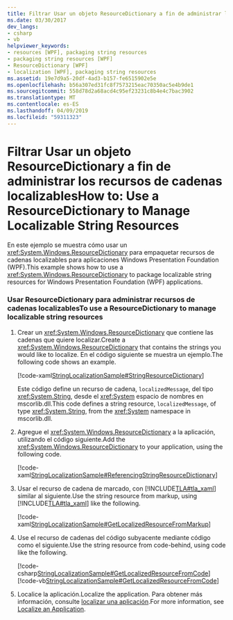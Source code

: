```yaml
---
title: Filtrar Usar un objeto ResourceDictionary a fin de administrar los recursos de cadenas localizables
ms.date: 03/30/2017
dev_langs:
- csharp
- vb
helpviewer_keywords:
- resources [WPF], packaging string resources
- packaging string resources [WPF]
- ResourceDictionary [WPF]
- localization [WPF], packaging string resources
ms.assetid: 19e7d9a5-20df-4ad3-b157-fe6515902e5e
ms.openlocfilehash: b56a307ed31fc8f7573215eac70350ac5e4b9de1
ms.sourcegitcommit: 558d78d2a68acd4c95ef23231c8b4e4c7bac3902
ms.translationtype: MT
ms.contentlocale: es-ES
ms.lasthandoff: 04/09/2019
ms.locfileid: "59311323"
---
```

# <a name="how-to-use-a-resourcedictionary-to-manage-localizable-string-resources"></a><span data-ttu-id="0bd66-102">Filtrar Usar un objeto ResourceDictionary a fin de administrar los recursos de cadenas localizables</span><span class="sxs-lookup"><span data-stu-id="0bd66-102">How to: Use a ResourceDictionary to Manage Localizable String Resources</span></span>
<span data-ttu-id="0bd66-103">En este ejemplo se muestra cómo usar un <xref:System.Windows.ResourceDictionary> para empaquetar recursos de cadenas localizables para aplicaciones Windows Presentation Foundation (WPF).</span><span class="sxs-lookup"><span data-stu-id="0bd66-103">This example shows how to use a <xref:System.Windows.ResourceDictionary> to package localizable string resources for Windows Presentation Foundation (WPF) applications.</span></span>  
  
### <a name="to-use-a-resourcedictionary-to-manage-localizable-string-resources"></a><span data-ttu-id="0bd66-104">Usar ResourceDictionary para administrar recursos de cadenas localizables</span><span class="sxs-lookup"><span data-stu-id="0bd66-104">To use a ResourceDictionary to manage localizable string resources</span></span>  
  
1. <span data-ttu-id="0bd66-105">Crear un <xref:System.Windows.ResourceDictionary> que contiene las cadenas que quiere localizar.</span><span class="sxs-lookup"><span data-stu-id="0bd66-105">Create a <xref:System.Windows.ResourceDictionary> that contains the strings you would like to localize.</span></span> <span data-ttu-id="0bd66-106">En el código siguiente se muestra un ejemplo.</span><span class="sxs-lookup"><span data-stu-id="0bd66-106">The following code shows an example.</span></span>  
  
     [!code-xaml[StringLocalizationSample#StringResourceDictionary](~/samples/snippets/csharp/VS_Snippets_Wpf/StringLocalizationSample/CSharp/StringResources.xaml#stringresourcedictionary)]  
  
     <span data-ttu-id="0bd66-107">Este código define un recurso de cadena, `localizedMessage`, del tipo <xref:System.String>, desde el <xref:System> espacio de nombres en mscorlib.dll.</span><span class="sxs-lookup"><span data-stu-id="0bd66-107">This code defines a string resource, `localizedMessage`, of type <xref:System.String>, from the <xref:System> namespace in mscorlib.dll.</span></span>  
  
2. <span data-ttu-id="0bd66-108">Agregue el <xref:System.Windows.ResourceDictionary> a la aplicación, utilizando el código siguiente.</span><span class="sxs-lookup"><span data-stu-id="0bd66-108">Add the <xref:System.Windows.ResourceDictionary> to your application, using the following code.</span></span>  
  
     [!code-xaml[StringLocalizationSample#ReferencingStringResourceDictionary](~/samples/snippets/csharp/VS_Snippets_Wpf/StringLocalizationSample/CSharp/App.xaml#referencingstringresourcedictionary)]  
  
3. <span data-ttu-id="0bd66-109">Usar el recurso de cadena de marcado, con [!INCLUDE[TLA#tla_xaml](../../../../includes/tlasharptla-xaml-md.md)] similar al siguiente.</span><span class="sxs-lookup"><span data-stu-id="0bd66-109">Use the string resource from markup, using [!INCLUDE[TLA#tla_xaml](../../../../includes/tlasharptla-xaml-md.md)] like the following.</span></span>  
  
     [!code-xaml[StringLocalizationSample#GetLocalizedResourceFromMarkup](~/samples/snippets/csharp/VS_Snippets_Wpf/StringLocalizationSample/CSharp/MainWindow.xaml#getlocalizedresourcefrommarkup)]  
  
4. <span data-ttu-id="0bd66-110">Use el recurso de cadenas del código subyacente mediante código como el siguiente.</span><span class="sxs-lookup"><span data-stu-id="0bd66-110">Use the string resource from code-behind, using code like the following.</span></span>  
  
     [!code-csharp[StringLocalizationSample#GetLocalizedResourceFromCode](~/samples/snippets/csharp/VS_Snippets_Wpf/StringLocalizationSample/CSharp/MainWindow.xaml.cs#getlocalizedresourcefromcode)]
     [!code-vb[StringLocalizationSample#GetLocalizedResourceFromCode](~/samples/snippets/visualbasic/VS_Snippets_Wpf/StringLocalizationSample/VisualBasic/MainWindow.xaml.vb#getlocalizedresourcefromcode)]  
  
5. <span data-ttu-id="0bd66-111">Localice la aplicación.</span><span class="sxs-lookup"><span data-stu-id="0bd66-111">Localize the application.</span></span> <span data-ttu-id="0bd66-112">Para obtener más información, consulte [localizar una aplicación](how-to-localize-an-application.md).</span><span class="sxs-lookup"><span data-stu-id="0bd66-112">For more information, see [Localize an Application](how-to-localize-an-application.md).</span></span>
